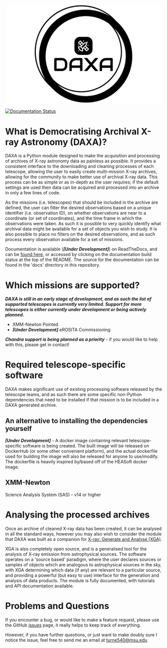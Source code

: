 <p align="center">
    <img src="https://raw.githubusercontent.com/DavidT3/DAXA/master/daxa/files/daxa-high-resolution-logo-black-on-white-background.png" width="500">
</p>

[![Documentation Status](https://readthedocs.org/projects/daxa/badge/?version=latest)](https://daxa.readthedocs.io/en/latest/?badge=latest)

# What is Democratising Archival X-ray Astronomy (DAXA)?

DAXA is a Python module designed to make the acquisition and processing of archives of X-ray astronomy data as
painless as possible. It provides a consistent interface to the downloading and cleaning processes of each telescope, 
allowing the user to easily create multi-mission X-ray archives, allowing for the community to make better use of
archival X-ray data. This process can be as simple or as in-depth as the user requires; if the default settings are 
used then data can be acquired and processed into an archive in only a few lines of code.

As the missions (i.e. telescopes) that should be included in the archive are defined, the user can filter the desired
observations based on a unique identifier (i.e. observation ID), on whether observations are near to a coordinate (or 
set of coordinates), and the time frame in which the observations were taken. As such it is possible to very quickly
identify what archival data might be available for a set of objects you wish to study. It is also possible to place
no filters on the desired observations, and as such process every observation available for a set of missions. 

Documentation is available (**_[Under Development]_**) on ReadTheDocs, and can be [found here](daxa.readthedocs.io), or
accessed by clicking on the documentation build status at the top of the README. The source for the documentation can
be found in the 'docs' directory in this repository.

# Which missions are supported?

**_DAXA is still in an early stage of development, and as such the list of supported telescopes is currently very
limited. Support for more telescopes is either currently under development or being actively planned._** 

* XMM-Newton Pointed
* **_[Under Development]_** eROSITA Commissioning

**_Chandra support is being planned as a priority_** - if you would like to help with this, please get in contact!

# Required telescope-specific software

DAXA makes significant use of existing processing software released by the telescope teams, and as such there are some
specific non-Python dependencies that need to be installed if that mission is to be included in a DAXA generated archive.

## An alternative to installing the dependencies yourself

**_[Under Development]_** - A docker image containing relevant telescope-specific software is being created. The 
built image will be released on DockerHub (or some other convenient platform), and the actual dockerfile used for
building the image will also be released for anyone to use/modify. The dockerfile is heavily inspired by/based off of 
the HEASoft docker image.

## XMM-Newton
Science Analysis System (SAS) - v14 or higher

## 

# Analysing the processed archives
Once an archive of cleaned X-ray data has been created, it can be analysed in all the standard ways, however you may
also wish to consider the module that DAXA was built as a companion for [X-ray: Generate and Analyse (XGA)](https://github.com/DavidT3/XGA).

XGA is also completely open source, and is a generalised tool for the analysis of X-ray emission from astrophysical 
sources. The software operates on a 'source based' paradigm, where the user declares sources or samples of objects
which are analogous to astrophysical sources in the sky, with XGA determining which data (if any) are relevant to a 
particular source, and providing a powerful (but easy to use) interface for the generation and analysis of data 
products. The module is fully documented, with tutorials and API documentation available.

# Problems and Questions
If you encounter a bug, or would like to make a feature request, please use the GitHub
[issues](https://github.com/DavidT3/DAXA/issues) page, it really helps to keep track of everything.

However, if you have further questions, or just want to make doubly sure I notice the issue, feel free to send
me an email at turne540@msu.edu






